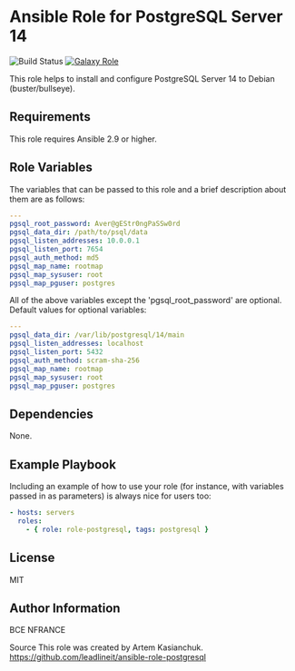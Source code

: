 # Ansible Role for PostgreSQL Server 14

![Build Status](https://github.com/leadlineit/ansible-role-postgresql/actions/workflows/ansible-galaxy-ci.yml/badge.svg)
[![Galaxy Role](https://img.shields.io/badge/Ansible--Galaxy-leadlineit.postgresql-blue.svg)](https://galaxy.ansible.com/leadlineit/postgresql/)

This role helps to install and configure PostgreSQL Server 14 to Debian (buster/bullseye).

Requirements
------------

This role requires Ansible 2.9 or higher.

Role Variables
--------------

The variables that can be passed to this role and a brief description about them are as follows:

```yaml
---
pgsql_root_password: Aver@gEStr0ngPaSSw0rd
pgsql_data_dir: /path/to/psql/data
pgsql_listen_addresses: 10.0.0.1
pgsql_listen_port: 7654
pgsql_auth_method: md5
pgsql_map_name: rootmap
pgsql_map_sysuser: root
pgsql_map_pguser: postgres
```

All of the above variables except the 'pgsql_root_password' are optional.
Default values for optional variables:

```yaml
---
pgsql_data_dir: /var/lib/postgresql/14/main
pgsql_listen_addresses: localhost
pgsql_listen_port: 5432
pgsql_auth_method: scram-sha-256
pgsql_map_name: rootmap
pgsql_map_sysuser: root
pgsql_map_pguser: postgres
```

Dependencies
------------

None.

Example Playbook
----------------

Including an example of how to use your role (for instance, with variables passed in as parameters) is always nice for users too:

```yaml
- hosts: servers
  roles:
    - { role: role-postgresql, tags: postgresql }
```

License
-------

MIT

Author Information
------------------

BCE NFRANCE

Source
This role was created by Artem Kasianchuk.
https://github.com/leadlineit/ansible-role-postgresql
